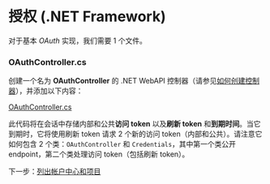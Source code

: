 # 授权 (.NET Framework)

对于基本 *OAuth* 实现，我们需要 1 个文件。

### OAuthController.cs

创建一个名为 **OAuthController** 的 .NET WebAPI 控制器（请参见[如何创建控制器](/zh-CN/environment/setup/net_controller)），并添加以下内容：

[OAuthController.cs](_snippets/viewhubmodels/net/OAuthController.cs ':include :type=code csharp')

此代码将在会话中存储内部和公共**访问 token** 以及**刷新 token** 和**到期时间**。当它到期时，它将使用刷新 token 请求 2 个新的访问 token（内部和公共）。请注意它如何包含 2 个类：`OAuthController` 和 `Credentials`，其中第一个类公开 endpoint，第二个类处理访问 token（包括刷新 token）。

下一步：[列出帐户中心和项目](/zh-CN/datamanagement/hubs/readme)
